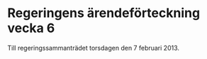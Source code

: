 # Regeringens ärendeförteckning vecka 6

Till regeringssammanträdet torsdagen den 7 februari 2013\.
